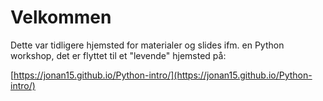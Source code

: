 # Velkommen
Dette var tidligere hjemsted for materialer og slides ifm. en Python workshop, det er flyttet til et "levende" hjemsted på:

[https://jonan15.github.io/Python-intro/](https://jonan15.github.io/Python-intro/)
